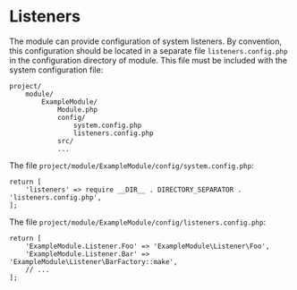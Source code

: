 Listeners
=========

The module can provide configuration of system listeners. By convention, this 
configuration should be located in a separate file `listeners.config.php` in the
configuration directory of module. This file must be included with the system 
configuration file:
```
project/
    module/
        ExampleModule/
            Module.php
            config/
                system.config.php
                listeners.config.php
            src/
            ...
``` 

The file `project/module/ExampleModule/config/system.config.php`:
```
return [
    'listeners' => require __DIR__ . DIRECTORY_SEPARATOR . 'listeners.config.php',
];
```

The file `project/module/ExampleModule/config/listeners.config.php`:
```
return [
    'ExampleModule.Listener.Foo' => 'ExampleModule\Listener\Foo',
    'ExampleModule.Listener.Bar' => 'ExampleModule\Listener\BarFactory::make',
    // ...
];
```